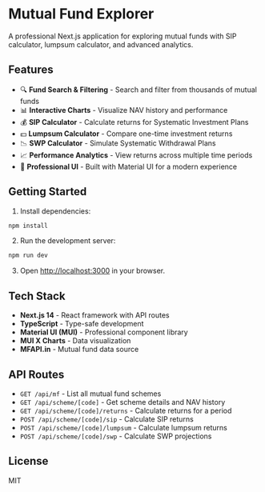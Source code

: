 # Mutual Fund Explorer

A professional Next.js application for exploring mutual funds with SIP calculator, lumpsum calculator, and advanced analytics.

## Features

- 🔍 **Fund Search & Filtering** - Search and filter from thousands of mutual funds
- 📊 **Interactive Charts** - Visualize NAV history and performance
- 💰 **SIP Calculator** - Calculate returns for Systematic Investment Plans
- 💵 **Lumpsum Calculator** - Compare one-time investment returns
- 📉 **SWP Calculator** - Simulate Systematic Withdrawal Plans
- 📈 **Performance Analytics** - View returns across multiple time periods
- 🎨 **Professional UI** - Built with Material UI for a modern experience

## Getting Started

1. Install dependencies:
```bash
npm install
```

2. Run the development server:
```bash
npm run dev
```

3. Open [http://localhost:3000](http://localhost:3000) in your browser.

## Tech Stack

- **Next.js 14** - React framework with API routes
- **TypeScript** - Type-safe development
- **Material UI (MUI)** - Professional component library
- **MUI X Charts** - Data visualization
- **MFAPI.in** - Mutual fund data source

## API Routes

- `GET /api/mf` - List all mutual fund schemes
- `GET /api/scheme/[code]` - Get scheme details and NAV history
- `GET /api/scheme/[code]/returns` - Calculate returns for a period
- `POST /api/scheme/[code]/sip` - Calculate SIP returns
- `POST /api/scheme/[code]/lumpsum` - Calculate lumpsum returns
- `POST /api/scheme/[code]/swp` - Calculate SWP projections

## License

MIT
